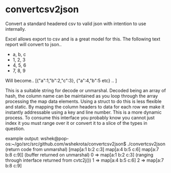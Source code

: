 # convertcsv2json
Convert a standard headered csv to valid json with intention to use internally.

Excel allows export to csv and is a great model for this. The following text report 
will convert to json..
* a, b, c
* 1, 2, 3
* 4, 5, 6
* 7, 8, 9

Will become..
[{"a":1,"b":2,"c":3},
{"a":4,"b":5 etc} .. ]

This is a suitable string for decode or unmarshal. Decoded being an array of hash, the column
name can be maintained as you loop through the array processing the map data elements. Using a
struct to do this is less flexible and static. By mapping the column headers to data for each 
row we make it instantly addressable using a key and line number. This is a more dynamic 
process.
To consume this interface you probably know you cannot just index it you must range over it or 
convert it to a slice of the types in question.

example output:
wshek@pop-os:~/go/src/src/github.com/wshekrota/convertcsv2json$ ./convertcsv2json 
<nil>    (return code from unmarshal)
[map[a:1 b:2 c:3] map[a:4 b:5 c:6] map[a:7 b:8 c:9]]  (buffer returned on unmarshal)
0 => map[a:1 b:2 c:3]  (ranging through interface returned from cvtc2j())
1 => map[a:4 b:5 c:6]
2 => map[a:7 b:8 c:9]
